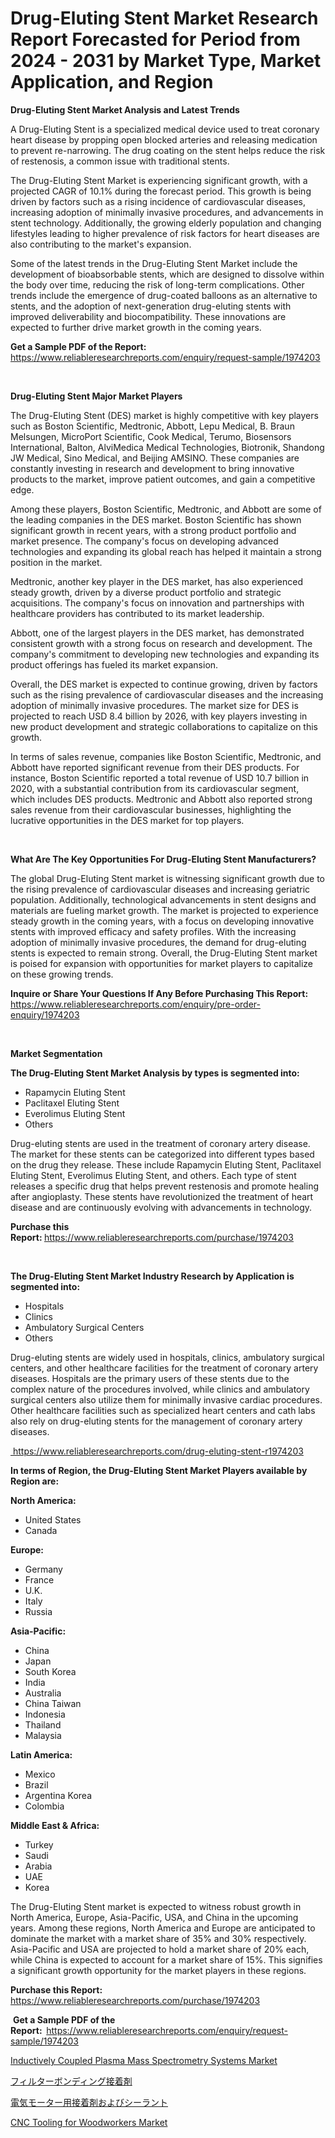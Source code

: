 <p><h1>Drug-Eluting Stent Market Research Report Forecasted for Period from 2024 -  2031 by Market Type, Market Application, and Region</h1></p><p><strong>Drug-Eluting Stent Market Analysis and Latest Trends</strong></p>
<p><p>A Drug-Eluting Stent is a specialized medical device used to treat coronary heart disease by propping open blocked arteries and releasing medication to prevent re-narrowing. The drug coating on the stent helps reduce the risk of restenosis, a common issue with traditional stents.</p><p>The Drug-Eluting Stent Market is experiencing significant growth, with a projected CAGR of 10.1% during the forecast period. This growth is being driven by factors such as a rising incidence of cardiovascular diseases, increasing adoption of minimally invasive procedures, and advancements in stent technology. Additionally, the growing elderly population and changing lifestyles leading to higher prevalence of risk factors for heart diseases are also contributing to the market's expansion.</p><p>Some of the latest trends in the Drug-Eluting Stent Market include the development of bioabsorbable stents, which are designed to dissolve within the body over time, reducing the risk of long-term complications. Other trends include the emergence of drug-coated balloons as an alternative to stents, and the adoption of next-generation drug-eluting stents with improved deliverability and biocompatibility. These innovations are expected to further drive market growth in the coming years.</p></p>
<p><strong>Get a Sample PDF of the Report:&nbsp;</strong> <a href="https://www.reliableresearchreports.com/enquiry/request-sample/1974203">https://www.reliableresearchreports.com/enquiry/request-sample/1974203</a></p>
<p>&nbsp;</p>
<p><strong>Drug-Eluting Stent Major Market Players</strong></p>
<p><p>The Drug-Eluting Stent (DES) market is highly competitive with key players such as Boston Scientific, Medtronic, Abbott, Lepu Medical, B. Braun Melsungen, MicroPort Scientific, Cook Medical, Terumo, Biosensors International, Balton, AlviMedica Medical Technologies, Biotronik, Shandong JW Medical, Sino Medical, and Beijing AMSINO. These companies are constantly investing in research and development to bring innovative products to the market, improve patient outcomes, and gain a competitive edge.</p><p>Among these players, Boston Scientific, Medtronic, and Abbott are some of the leading companies in the DES market. Boston Scientific has shown significant growth in recent years, with a strong product portfolio and market presence. The company's focus on developing advanced technologies and expanding its global reach has helped it maintain a strong position in the market.</p><p>Medtronic, another key player in the DES market, has also experienced steady growth, driven by a diverse product portfolio and strategic acquisitions. The company's focus on innovation and partnerships with healthcare providers has contributed to its market leadership.</p><p>Abbott, one of the largest players in the DES market, has demonstrated consistent growth with a strong focus on research and development. The company's commitment to developing new technologies and expanding its product offerings has fueled its market expansion.</p><p>Overall, the DES market is expected to continue growing, driven by factors such as the rising prevalence of cardiovascular diseases and the increasing adoption of minimally invasive procedures. The market size for DES is projected to reach USD 8.4 billion by 2026, with key players investing in new product development and strategic collaborations to capitalize on this growth.</p><p>In terms of sales revenue, companies like Boston Scientific, Medtronic, and Abbott have reported significant revenue from their DES products. For instance, Boston Scientific reported a total revenue of USD 10.7 billion in 2020, with a substantial contribution from its cardiovascular segment, which includes DES products. Medtronic and Abbott also reported strong sales revenue from their cardiovascular businesses, highlighting the lucrative opportunities in the DES market for top players.</p></p>
<p>&nbsp;</p>
<p><strong>What Are The Key Opportunities For Drug-Eluting Stent Manufacturers?</strong></p>
<p><p>The global Drug-Eluting Stent market is witnessing significant growth due to the rising prevalence of cardiovascular diseases and increasing geriatric population. Additionally, technological advancements in stent designs and materials are fueling market growth. The market is projected to experience steady growth in the coming years, with a focus on developing innovative stents with improved efficacy and safety profiles. With the increasing adoption of minimally invasive procedures, the demand for drug-eluting stents is expected to remain strong. Overall, the Drug-Eluting Stent market is poised for expansion with opportunities for market players to capitalize on these growing trends.</p></p>
<p><strong>Inquire or Share Your Questions If Any Before Purchasing This Report:</strong> <a href="https://www.reliableresearchreports.com/enquiry/pre-order-enquiry/1974203">https://www.reliableresearchreports.com/enquiry/pre-order-enquiry/1974203</a></p>
<p>&nbsp;</p>
<p><strong>Market Segmentation</strong></p>
<p><strong>The Drug-Eluting Stent Market Analysis by types is segmented into:</strong></p>
<p><ul><li>Rapamycin Eluting Stent</li><li>Paclitaxel Eluting Stent</li><li>Everolimus Eluting Stent</li><li>Others</li></ul></p>
<p><p>Drug-eluting stents are used in the treatment of coronary artery disease. The market for these stents can be categorized into different types based on the drug they release. These include Rapamycin Eluting Stent, Paclitaxel Eluting Stent, Everolimus Eluting Stent, and others. Each type of stent releases a specific drug that helps prevent restenosis and promote healing after angioplasty. These stents have revolutionized the treatment of heart disease and are continuously evolving with advancements in technology.</p></p>
<p><strong>Purchase this Report:&nbsp;</strong><a href="https://www.reliableresearchreports.com/purchase/1974203">https://www.reliableresearchreports.com/purchase/1974203</a></p>
<p>&nbsp;</p>
<p><strong>The Drug-Eluting Stent Market Industry Research by Application is segmented into:</strong></p>
<p><ul><li>Hospitals</li><li>Clinics</li><li>Ambulatory Surgical Centers</li><li>Others</li></ul></p>
<p><p>Drug-eluting stents are widely used in hospitals, clinics, ambulatory surgical centers, and other healthcare facilities for the treatment of coronary artery diseases. Hospitals are the primary users of these stents due to the complex nature of the procedures involved, while clinics and ambulatory surgical centers also utilize them for minimally invasive cardiac procedures. Other healthcare facilities such as specialized heart centers and cath labs also rely on drug-eluting stents for the management of coronary artery diseases.</p></p>
<p><a href="https://www.reliableresearchreports.com/drug-eluting-stent-r1974203">&nbsp;https://www.reliableresearchreports.com/drug-eluting-stent-r1974203</a></p>
<p><strong>In terms of Region, the Drug-Eluting Stent Market Players available by Region are:</strong></p>
<p>
    <p> <strong> North America: </strong>
        <ul>
            <li>United States</li>
            <li>Canada</li>
        </ul>
        </p> 
    <p> <strong> Europe: </strong>
        <ul>
            <li>Germany</li>
            <li>France</li>
            <li>U.K.</li>
            <li>Italy</li>
            <li>Russia</li>
        </ul>
        </p> 
    <p> <strong> Asia-Pacific: </strong>
        <ul>
            <li>China</li>
            <li>Japan</li>
            <li>South Korea</li>
            <li>India</li>
            <li>Australia</li>
            <li>China Taiwan</li>
            <li>Indonesia</li>
            <li>Thailand</li>
            <li>Malaysia</li>
        </ul>
        </p> 
    <p> <strong> Latin America: </strong>
        <ul>
            <li>Mexico</li>
            <li>Brazil</li>
            <li>Argentina Korea</li>
            <li>Colombia</li>
        </ul>
        </p> 
    <p> <strong> Middle East & Africa: </strong>
        <ul>
            <li>Turkey</li>
            <li>Saudi</li>
            <li>Arabia</li>
            <li>UAE</li>
            <li>Korea</li>
        </ul>
    </p>
    </p>
<p><p>The Drug-Eluting Stent market is expected to witness robust growth in North America, Europe, Asia-Pacific, USA, and China in the upcoming years. Among these regions, North America and Europe are anticipated to dominate the market with a market share of 35% and 30% respectively. Asia-Pacific and USA are projected to hold a market share of 20% each, while China is expected to account for a market share of 15%. This signifies a significant growth opportunity for the market players in these regions.</p></p>
<p><strong>Purchase this Report: </strong><a href="https://www.reliableresearchreports.com/purchase/1974203">https://www.reliableresearchreports.com/purchase/1974203</a></p>
<p>&nbsp;<strong>Get a Sample PDF of the Report:&nbsp;&nbsp;</strong><a href="https://www.reliableresearchreports.com/enquiry/request-sample/1974203">https://www.reliableresearchreports.com/enquiry/request-sample/1974203</a></p>
<p><strong></strong></p>
<p><p><a href="https://github.com/kathiaseamanalvaradovlprc2h/Market-Research-Report-List-3/blob/main/inductively-coupled-plasma-mass-spectrometry-systems-market.md">Inductively Coupled Plasma Mass Spectrometry Systems Market</a></p><p><a href="https://github.com/ddwcuskozol07187/Market-Research-Report-List-2/blob/main/9469089170385.md">フィルターボンディング接着剤</a></p><p><a href="https://github.com/xtkhtofdt934839/Market-Research-Report-List-2/blob/main/5640701170384.md">電気モーター用接着剤およびシーラント</a></p><p><a href="https://github.com/EbonyHane1955/Market-Research-Report-List-1/blob/main/cnc-tooling-for-woodworkers-market.md">CNC Tooling for Woodworkers Market</a></p></p>
